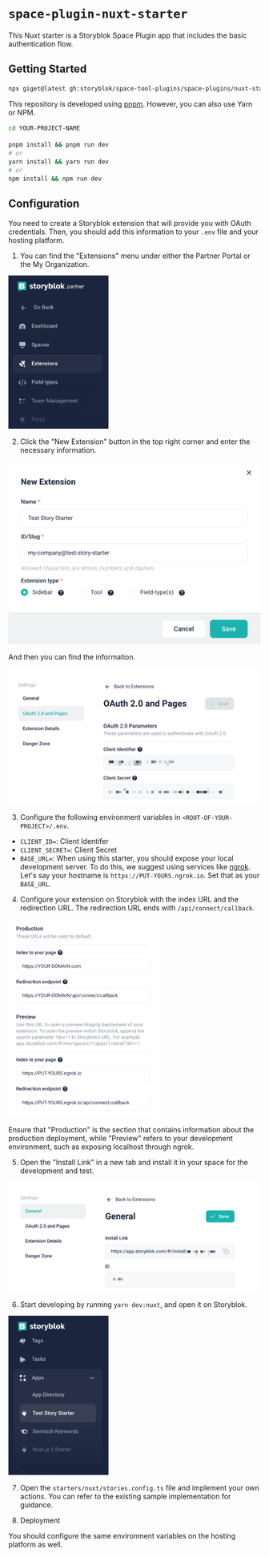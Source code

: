 # `space-plugin-nuxt-starter`

This Nuxt starter is a Storyblok Space Plugin app that includes the basic authentication flow.

## Getting Started

```sh
npx giget@latest gh:storyblok/space-tool-plugins/space-plugins/nuxt-starter YOUR-PROJECT-NAME
```

This repository is developed using [pnpm](https://pnpm.io/). However, you can also use Yarn or NPM.

```sh
cd YOUR-PROJECT-NAME

pnpm install && pnpm run dev
# or
yarn install && yarn run dev
# or
npm install && npm run dev
```

## Configuration

You need to create a Storyblok extension that will provide you with OAuth credentials. Then, you should add this information to your `.env` file and your hosting platform.

1. You can find the "Extensions" menu under either the Partner Portal or the My Organization.

<img src="./docs/storyblok-extensions.png" alt="Storyblok Extensions" width="200" />

2. Click the "New Extension" button in the top right corner and enter the necessary information.

<img src="./docs/new-extensions.png" alt="New Extension" width="600" />

And then you can find the information.

<img src="./docs/oauth.png" alt="OAuth information" width="600" />

3. Configure the following environment variables in `<ROOT-OF-YOUR-PROJECT>/.env`.

- `CLIENT_ID=`: Client Identifer
- `CLIENT_SECRET=`: Client Secret
- `BASE_URL=`: When using this starter, you should expose your local development server. To do this, we suggest using services like [ngrok](https://ngrok.com/). Let's say your hostname is `https://PUT-YOURS.ngrok.io`. Set that as your `BASE_URL`.

4. Configure your extension on Storyblok with the index URL and the redirection URL. The redirection URL ends with `/api/connect/callback`.

<img src="./docs/urls-for-oauth.png" alt="Configure URLs for oauth" width="300" />

Ensure that "Production" is the section that contains information about the production deployment, while "Preview" refers to your development environment, such as exposing localhost through ngrok.

5. Open the "Install Link" in a new tab and install it in your space for the development and test.

<img src="./docs/install-link.png" alt="Install Link" width="600" />

6. Start developing by running `yarn dev:nuxt`, and open it on Storyblok.

<img src="./docs/open-extension.png" alt="Open the extension" width="200" />

7. Open the `starters/nuxt/stories.config.ts` file and implement your own actions. You can refer to the existing sample implementation for guidance.

8. Deployment

You should configure the same environment variables on the hosting platform as well.
